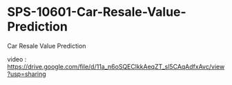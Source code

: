 # SPS-10601-Car-Resale-Value-Prediction
Car Resale Value Prediction


video : https://drive.google.com/file/d/11a_n6oSQEClkkAeqZT_sl5CAqAdfxAvc/view?usp=sharing
